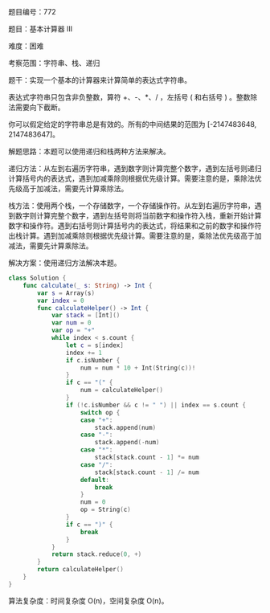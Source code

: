 题目编号：772

题目：基本计算器 III

难度：困难

考察范围：字符串、栈、递归

题干：实现一个基本的计算器来计算简单的表达式字符串。

表达式字符串只包含非负整数，算符 +、-、*、/ ，左括号 ( 和右括号 ) 。整数除法需要向下截断。

你可以假定给定的字符串总是有效的。所有的中间结果的范围为 [-2147483648, 2147483647]。

解题思路：本题可以使用递归和栈两种方法来解决。

递归方法：从左到右遍历字符串，遇到数字则计算完整个数字，遇到左括号则递归计算括号内的表达式，遇到加减乘除则根据优先级计算。需要注意的是，乘除法优先级高于加减法，需要先计算乘除法。

栈方法：使用两个栈，一个存储数字，一个存储操作符。从左到右遍历字符串，遇到数字则计算完整个数字，遇到左括号则将当前数字和操作符入栈，重新开始计算数字和操作符。遇到右括号则计算括号内的表达式，将结果和之前的数字和操作符出栈计算。遇到加减乘除则根据优先级计算。需要注意的是，乘除法优先级高于加减法，需要先计算乘除法。

解决方案：使用递归方法解决本题。

```swift
class Solution {
    func calculate(_ s: String) -> Int {
        var s = Array(s)
        var index = 0
        func calculateHelper() -> Int {
            var stack = [Int]()
            var num = 0
            var op = "+"
            while index < s.count {
                let c = s[index]
                index += 1
                if c.isNumber {
                    num = num * 10 + Int(String(c))!
                }
                if c == "(" {
                    num = calculateHelper()
                }
                if (!c.isNumber && c != " ") || index == s.count {
                    switch op {
                    case "+":
                        stack.append(num)
                    case "-":
                        stack.append(-num)
                    case "*":
                        stack[stack.count - 1] *= num
                    case "/":
                        stack[stack.count - 1] /= num
                    default:
                        break
                    }
                    num = 0
                    op = String(c)
                }
                if c == ")" {
                    break
                }
            }
            return stack.reduce(0, +)
        }
        return calculateHelper()
    }
}
```

算法复杂度：时间复杂度 O(n)，空间复杂度 O(n)。